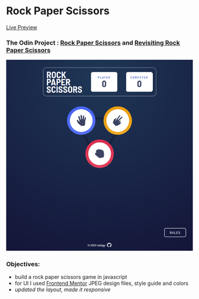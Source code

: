 # Rock Paper Scissors

[Live Preview](https://vsilagy.github.io/rock-paper-scissors/)

### **The Odin Project** : [Rock Paper Scissors](https://www.theodinproject.com/paths/foundations/courses/foundations/lessons/rock-paper-scissors) and [Revisiting Rock Paper Scissors](https://www.theodinproject.com/lessons/foundations-revisiting-rock-paper-scissors)

![rock-paper-scissors](./img/screenshot.png)

### Objectives:

- build a rock paper scissors game in javascript
- for UI I used [Frontend Mentor](https://www.frontendmentor.io/challenges/rock-paper-scissors-game-pTgwgvgH) JPEG design files, style guide and colors
- _updated the layout, made it responsive_
